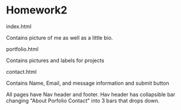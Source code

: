 # Homework2

index.html

Contains picture of me as well as a little bio.

portfolio.html

Contains pictures and labels for projects

contact.html

Contains Name, Email, and message information and submit button

All pages have Nav header and footer. Hav header has collapsible bar changing "About Porfolio Contact" into 3 bars that drops down.